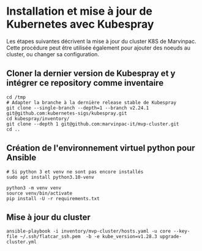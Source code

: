 # Installation et mise à jour de Kubernetes avec Kubespray

Les étapes suivantes décrivent la mise à jour du cluster K8S de Marvinpac. Cette procédure
peut être utilisée également pour ajouter des noeuds au cluster, ou changer sa configuration.

## Cloner la dernier version de Kubespray et y intégrer ce repository comme inventaire
```
cd /tmp
# Adapter la branche à la dernière release stable de Kubespray
git clone --single-branch --depth=1 --branch v2.24.1 git@github.com:kubernetes-sigs/kubespray.git
cd kubespray/inventory/
git clone --depth 1 git@github.com:marvinpac-it/mvp-cluster.git
cd ..
```

## Création de l'environnement virtuel python pour Ansible
```
# Si python 3 et venv ne sont pas encore installés
sudo apt install python3.10-venv

python3 -m venv venv
source venv/bin/activate
pip install -U -r requirements.txt
```

## Mise à jour du cluster
```
ansible-playbook -i inventory/mvp-cluster/hosts.yaml -u core --key-file ~/.ssh/flatcar_ssh.pem  -b -e kube_version=v1.28.3 upgrade-cluster.yml

```

